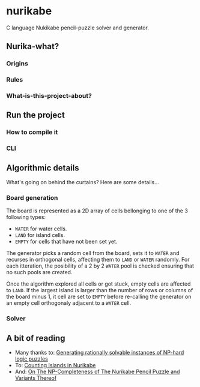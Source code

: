 # nurikabe

C language Nukikabe pencil-puzzle solver and generator.

## Nurika-what?

### Origins

### Rules

### What-is-this-project-about?

## Run the project

### How to compile it

### CLI

## Algorithmic details

What's going on behind the curtains? Here are some details...

### Board generation

The board is represented as a 2D array of cells bellonging to one of the 3 following types:
* `WATER` for water cells.
* `LAND` for island cells.
* `EMPTY` for cells that have not been set yet.

The generator picks a random cell from the board, sets it to `WATER` and recurses in orthogonal cells, affecting them to `LAND` or `WATER` randomly. For each itteration, the posibility of a 2 by 2 `WATER` pool is checked ensuring that no such pools are created.

Once the algorithm explored all cells or got stuck, empty cells are affected to `LAND`. If the largest island is larger than the number of rows or columns of the board minus 1, it cell are set to `EMPTY` before re-calling the generator on an empty cell orthogonaly adjacent to a `WATER` cell.

### Solver

## A bit of reading

* Many thanks to: [Generating rationally solvable instances of NP-hard logic puzzles](https://ntnuopen.ntnu.no/ntnu-xmlui/bitstream/handle/11250/3021932/no.ntnu%3Ainspera%3A102231297%3A25765051.pdf?sequence=1)
* To: [Counting Islands in Nurikabe](https://www.semanticscholar.org/paper/Counting-Islands-in-Nurikabe-Boswell-Clark/17e179c9b66e246202350cbc9241e48251f28876)
* And: [On The NP-Completeness of The Nurikabe Pencil Puzzle and Variants Thereof](https://www.semanticscholar.org/paper/On-The-NP-Completeness-of-The-Nurikabe-Pencil-and-Holzer-Klein/4855b7160c651c8cc883def72348463fd77cdbed)